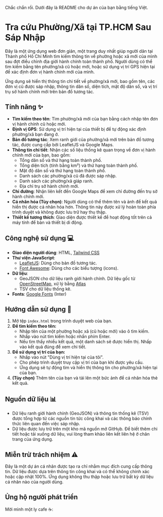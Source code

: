 Chắc chắn rồi. Dưới đây là README cho dự án của bạn bằng tiếng Việt.

# Tra cứu Phường/Xã tại TP.HCM Sau Sáp Nhập

Đây là một ứng dụng web đơn giản, một trang duy nhất giúp người dân tại Thành phố Hồ Chí Minh tìm kiếm thông tin về phường hoặc xã mới của mình sau đợt điều chỉnh địa giới hành chính toàn thành phố. Người dùng có thể tìm kiếm bằng tên phường/xã cũ hoặc mới, hoặc sử dụng vị trí GPS hiện tại để xác định đơn vị hành chính mới của mình.

Ứng dụng sẽ hiển thị thông tin chi tiết về phường/xã mới, bao gồm tên, các đơn vị cũ được sáp nhập, thông tin dân số, diện tích, mật độ dân số, và vị trí trụ sở hành chính mới trên bản đồ tương tác.

## Tính năng ✨

* **Tìm kiếm theo tên**: Tìm phường/xã mới của bạn bằng cách nhập tên đơn vị hành chính cũ hoặc mới.
* **Định vị GPS**: Sử dụng vị trí hiện tại của thiết bị để tự động xác định phường/xã bạn đang ở.
* **Bản đồ tương tác**: Xem ranh giới của phường/xã mới trên bản đồ tương tác, được cung cấp bởi LeafletJS và Google Maps.
* **Thông tin chi tiết**: Nhận các số liệu thống kê quan trọng về đơn vị hành chính mới của bạn, bao gồm:
    * Tổng dân số và thứ hạng toàn thành phố.
    * Tổng diện tích (tính bằng km²) và thứ hạng toàn thành phố.
    * Mật độ dân số và thứ hạng toàn thành phố.
    * Danh sách các phường/xã cũ đã được sáp nhập.
    * Danh sách các phường/xã giáp ranh.
    * Địa chỉ trụ sở hành chính mới.
* **Chỉ đường**: Nhận liên kết đến Google Maps để xem chỉ đường đến trụ sở hành chính mới.
* **Cá nhân hóa (Tùy chọn)**: Người dùng có thể thêm tên và ảnh để kết quả hiển thị được cá nhân hóa hơn. Thông tin này được xử lý hoàn toàn phía trình duyệt và không được lưu trữ hay thu thập.
* **Thiết kế tương thích**: Giao diện được thiết kế để hoạt động tốt trên cả máy tính để bàn và thiết bị di động.

## Công nghệ sử dụng 💻

* **Giao diện người dùng**: HTML, [Tailwind CSS](https://tailwindcss.com/)
* **Thư viện JavaScript**:
    * [LeafletJS](https://leafletjs.com/): Dùng cho bản đồ tương tác.
    * [Font Awesome](https://fontawesome.com/): Dùng cho các biểu tượng (icons).
* **Dữ liệu**:
    * GeoJSON cho dữ liệu ranh giới hành chính. Dữ liệu gốc từ [OpenStreetMap](https://www.openstreetmap.org/), xử lý bằng [Atlas](https://atlas.co)
    * TSV cho dữ liệu thống kê.
* **Fonts**: [Google Fonts](https://fonts.google.com/) (Inter)

## Hướng dẫn sử dụng 🚀

1.  Mở tệp `index.html` trong trình duyệt web của bạn.
2.  **Để tìm kiếm theo tên:**
    * Nhập tên của một phường hoặc xã (cũ hoặc mới) vào ô tìm kiếm.
    * Nhấp vào nút tìm kiếm hoặc nhấn phím Enter.
    * Nếu tìm thấy nhiều kết quả, một danh sách sẽ được hiển thị. Nhấp vào kết quả đúng để xem chi tiết.
3.  **Để sử dụng vị trí của bạn:**
    * Nhấp vào nút "Dùng vị trí hiện tại của tôi".
    * Cho phép trình duyệt truy cập vị trí của bạn khi được yêu cầu.
    * Ứng dụng sẽ tự động tìm và hiển thị thông tin cho phường/xã hiện tại của bạn.
4.  **(Tùy chọn)** Thêm tên của bạn và tải lên một bức ảnh để cá nhân hóa thẻ kết quả.

## Nguồn dữ liệu 📊

* Dữ liệu ranh giới hành chính (GeoJSON) và thông tin thống kê (TSV) được tổng hợp từ các nguồn tin tức công khai và các thông báo chính thức liên quan đến việc sáp nhập.
* Dữ liệu được lưu trữ trên một kho mã nguồn mở GitHub. Để biết thêm chi tiết hoặc tải xuống dữ liệu, vui lòng tham khảo liên kết liên hệ ở chân trang của ứng dụng.

## Miễn trừ trách nhiệm ⚠️

Đây là một dự án cá nhân được tạo ra chỉ nhằm mục đích cung cấp thông tin. Dữ liệu được dựa trên thông tin công khai và có thể không chính xác hoặc cập nhật 100%. Ứng dụng không thu thập hoặc lưu trữ bất kỳ dữ liệu cá nhân nào của người dùng.

## Ủng hộ người phát triển

Mời mình một ly cafe ☕:
